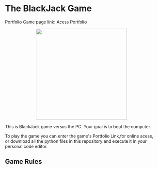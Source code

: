# The BlackJack Game

Portfolio Game page link: [Acess Portfolio](https://meduardaeneves.github.io/portfolio/games/blackjack/)

<p align="center">
  <img src="files/snake_game_playing.png" width="300">
</p>

This is BlackJack game versus the PC. Your goal is to beat the computer.

To play the game you can enter the game's Portfolio Link,for online acess, or download all the python files in this repository and execute it in your personal code editor.

## Game Rules
